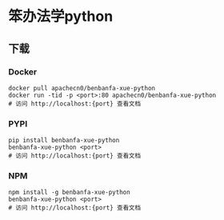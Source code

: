 # 笨办法学python

## 下载

### Docker

```
docker pull apachecn0/benbanfa-xue-python
docker run -tid -p <port>:80 apachecn0/benbanfa-xue-python
# 访问 http://localhost:{port} 查看文档
```

### PYPI

```
pip install benbanfa-xue-python
benbanfa-xue-python <port>
# 访问 http://localhost:{port} 查看文档
```

### NPM

```
npm install -g benbanfa-xue-python
benbanfa-xue-python <port>
# 访问 http://localhost:{port} 查看文档
```